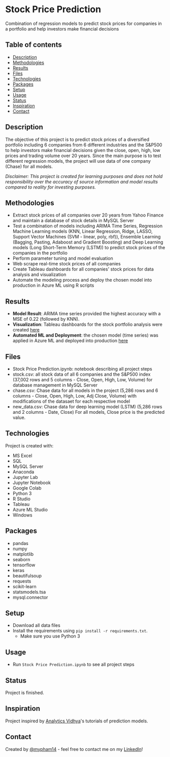 # Stock Price Prediction
Combination of regression models to predict stock prices for companies in a portfolio and help investors make financial decisions

## Table of contents
* [Description](#description)
* [Methodologies](#methodologies)
* [Results](#results)
* [Files](#files)
* [Technologies](#technologies)
* [Packages](#packages)
* [Setup](#setup)
* [Usage](#usage)
* [Status](#status)
* [Inspiration](#inspiration)
* [Contact](#contact)

## Description
The objective of this project is to predict stock prices of a diversified portfolio including 6 companies from 6 different industries and the S&P500 to help investors make financial decisions given the close, open, high, low prices and trading volume over 20 years. Since the main purpose is to test different regression models, the project will use data of one company (Chase) for all models.

*Disclaimer: This project is created for learning purposes and does not hold responsibility over the accuracy of source information and model results compared to reality for investing purposes.*

## Methodologies
* Extract stock prices of all companies over 20 years from Yahoo Finance and maintain a database of stock details in MySQL Server
* Test a combination of models including ARIMA Time Series, Regression Machine Learning models (KNN, Linear Regression, Ridge, LASSO, Support Vector Machines (SVM - linear, poly, rbf)), Ensemble Learning (Bagging, Pasting, Adaboost and Gradient Boosting) and Deep Learning models (Long Short-Term Memory (LSTM)) to predict stock prices of the companies in the portfolio
* Perform parameter tuning and model evaluation
* Web scrape real-time stock prices of all companies
* Create Tableau dashboards for all companies' stock prices for data analysis and visualization 
* Automate the modeling process and deploy the chosen model into production in Azure ML using R scripts

## Results
* **Model Result**: ARIMA time series provided the highest accuracy with a MSE of 0.22 (followed by KNN).
* **Visualization**: Tableau dashboards for the stock portfolio analysis were created [here](https://tabsoft.co/2DxdiBV)
* **Automated ML and Deployment**: the chosen model (time series) was applied in Azure ML and deployed into production [here](https://bit.ly/3ksg24c)

## Files
* Stock Price Prediction.ipynb: notebook describing all project steps 
* stock.csv: all stock data of all 6 companies and the S&P500 index (37,002 rows and 5 columns - Close, Open, High, Low, Volume) for database management in MySQL Server
* chase.csv: Chase data for all models in the project (5,286 rows and 6 columns - Close, Open, High, Low, Adj Close, Volume) with modifications of the datasaet for each respective model 
* new_data.csv: Chase data for deep learning model (LSTM) (5,286 rows and 2 columns - Date, Close)
For all models, Close price is the predicted value.

## Technologies
Project is created with:
* MS Excel
* SQL
* MySQL Server
* Anaconda
* Jupyter Lab
* Jupyter Notebook
* Google Colab
* Python 3
* R Studio
* Tableau
* Azure ML Studio
* Windows

## Packages
* pandas
* numpy
* matplotlib
* seaborn
* tensorflow
* keras
* beautifulsoup
* requests
* scikit-learn
* statsmodels.tsa
* mysql.connector

## Setup
* Download all data files
* Install the requirements using `pip install -r requirements.txt`.
  - Make sure you use Python 3

## Usage
* Run `Stock Price Prediction.ipynb` to see all project steps

## Status
Project is finished.

## Inspiration
Project inspired by [Analytics Vidhya](analyticsvidhya.com/)'s tutorials of prediction models.

## Contact
Created by [@mypham14](https://github.com/mypham14/) - feel free to contact me on my [LinkedIn](https://www.linkedin.com/in/mytrapham)!
